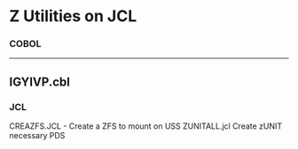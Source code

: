 # Z  Utilities on JCL

### COBOL
---
IGYIVP.cbl
---

### JCL
CREAZFS.JCL - Create a ZFS to mount on USS
ZUNITALL.jcl  Create zUNIT necessary PDS
